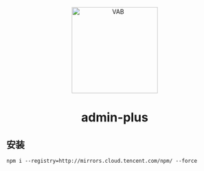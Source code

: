 <div align="center">
<img width="200" src="https://fastly.jsdelivr.net/gh/chuzhixin/image/logo/vab.svg" alt="VAB"/>
<h1>admin-plus</h1>
</div>

## 安装

```shell
npm i --registry=http://mirrors.cloud.tencent.com/npm/ --force
```
